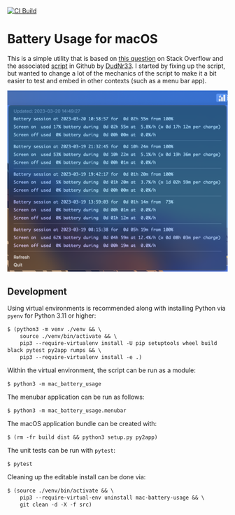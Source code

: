 [![CI Build](https://github.com/almann/mac-battery-usage/actions/workflows/ci.yml/badge.svg)](https://github.com/almann/mac-battery-usage/actions?query=workflow%3A%22Build+and+test%22)


# Battery Usage for macOS

This is a simple utility that is based on [this question][stack] on Stack Overflow and the associated [script][script]
in Github by [DudNr33](https://github.com/DudeNr33).  I started by fixing up the script, but wanted to change a lot
of the mechanics of the script to make it a bit easier to test and embed in other contexts (such as a menu bar app).

![Screenshot](img/screenshot.png)

[stack]: https://apple.stackexchange.com/questions/423962/get-total-screen-on-usage-since-last-full-charge
[script]: https://github.com/DudeNr33/screen-on-time

## Development

Using virtual environments is recommended along with installing Python via `pyenv` for Python 3.11 or higher:

```shell
$ (python3 -m venv ./venv && \
    source ./venv/bin/activate && \
    pip3 --require-virtualenv install -U pip setuptools wheel build black pytest py2app rumps && \
    pip3 --require-virtualenv install -e .)
```

Within the virtual environment, the script can be run as a module:

```shell
$ python3 -m mac_battery_usage
```

The menubar application can be run as follows:

```shell
$ python3 -m mac_battery_usage.menubar
```

The macOS application bundle can be created with:

```shell
$ (rm -fr build dist && python3 setup.py py2app)
```

The unit tests can be run with `pytest`:

```shell
$ pytest
```

Cleaning up the editable install can be done via:

```shell
$ (source ./venv/bin/activate && \
    pip3 --require-virtual-env uninstall mac-battery-usage && \
    git clean -d -X -f src)
```

